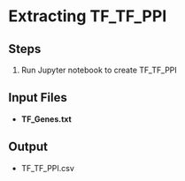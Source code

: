 # Extracting TF_TF_PPI

## Steps
1. Run Jupyter notebook to create TF_TF_PPI

## Input Files
- **TF_Genes.txt**

## Output
- TF_TF_PPI.csv

